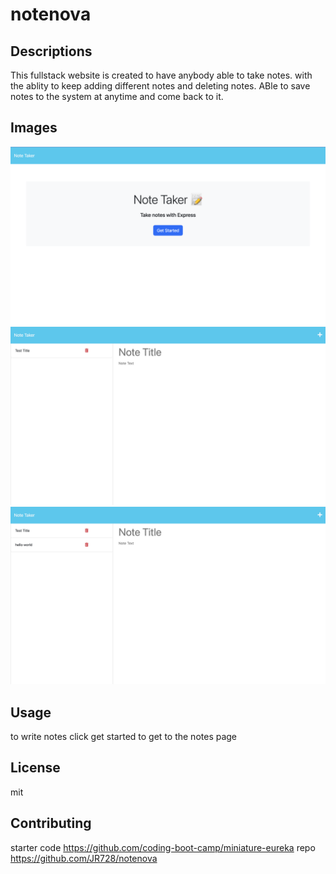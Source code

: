 # notenova
## Descriptions
This fullstack website is created to have anybody able to take notes. with the ablity to keep adding different notes and deleting notes. ABle to save notes to the system at anytime and come back to it.
## Images
![ScreenShot](./images/website-1.png)
![ScreenShot](./images/website-2.png)
![ScreenShot](./images/website-3.png)
## Usage
to write notes click get started to get to the notes page
## License
mit
## Contributing
starter code https://github.com/coding-boot-camp/miniature-eureka
repo https://github.com/JR728/notenova
